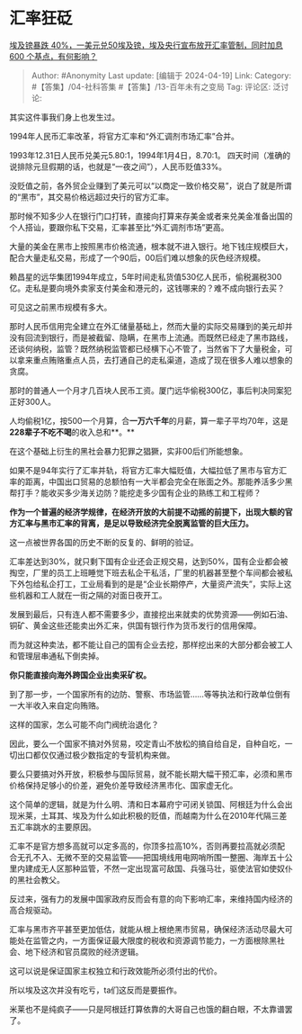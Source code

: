 # 汇率狂砭
[埃及镑暴跌 40%，一美元兑50埃及镑，埃及央行宣布放开汇率管制，同时加息 600 个基点，有何影响？](https://www.zhihu.com/question/647445115/answer/3470973313)

> Author: #Anonymity
> Last update: [编辑于 2024-04-19]
> Link:
> Category: #【答集】/04-社科答集 #【答集】/13-百年未有之变局 
> Tag: 
> 评论区:
> 泛讨论:

其实这件事我们身上也发生过。

1994年人民币汇率改革，将官方汇率和“外汇调剂市场汇率”合并。

1993年12.31日人民币兑美元5.80:1，1994年1月4日，8.70:1。 四天时间（准确的说排除元旦假期的话，也就是“一夜之间”），人民币贬值33%。

没贬值之前，各外贸企业赚到了美元可以“以商定一致价格交易”，说白了就是所谓的“黑市”，其交易价格远超过央行的官方汇率。

那时候不知多少人在银行门口打转，直接向打算来存美金或者来兑美金准备出国的个人搭讪，要跟你私下交易，汇率甚至比“外汇调剂市场”更高。

大量的美金在黑市上按照黑市价格流通，根本就不进入银行。地下钱庄规模巨大，配合大量走私交易，形成了一个90后，00后们难以想象的灰色经济规模。

赖昌星的远华集团1994年成立，5年时间走私货值530亿人民币，偷税漏税300亿。走私是要向境外卖家支付美金和港元的，这钱哪来的？难不成向银行去买？

可见这之前黑市规模有多大。

那时人民币信用完全建立在外汇储量基础上，然而大量的实际交易赚到的美元却并没有回流到银行，而是被截留、隐瞒，在黑市上流通。而既然已经走了黑市路线，还谈何纳税，监管？既然纳税监管都已经横下心不管了，当然省下了大量税金，可以拿来重点贿赂重点人员，去打通自己的走私渠道，造成了现在很多人难以想象的贪腐。

那时的普通人一个月才几百块人民币工资。厦门远华偷税300亿，事后判决同案犯正好300人。

人均偷税1亿，按500一个月算，合**一万六千年**的月薪，算一辈子平均70年，这是**228辈子不吃不喝**的收入总和**。**

在这个基础上衍生的黑社会暴力犯罪之猖獗，实非00后们所能想象。

如果不是94年实行了汇率并轨，将官方汇率大幅贬值，大幅拉低了黑市与官方汇率的距离，中国出口贸易的总额怕有一大半都会完全在账面之外。那能养活多少黑帮打手？能收买多少海关边防？能挖走多少国有企业的熟练工和工程师？

**作为一个普遍的经济学规律，在经济开放的大前提不动摇的前提下，出现大额的官方汇率与黑市汇率的背离，是足以导致经济完全脱离监管的巨大压力。**

这一点被世界各国的历史不断的反复的、鲜明的验证。

汇率差达到30%，就只剩下国有企业还会正规交易，达到50%，国有企业都会被掏空，厂里的员工上班睡觉下班去私企干私活，厂里的机器甚至整个车间都会被私下外包给私企打工，工业局看到的是是“企业长期停产，大量资产流失”，实际上这些机器和工人就在一街之隔的对面日夜开工。

发展到最后，只有连人都不需要多少，直接挖出来就卖的优势资源——例如石油、铜矿、黄金这些还能卖出外汇来，供国有银行作为货币发行的信用保障。

而为就这种卖法，都不能让自己的国有企业去挖，那样挖出来的大部分都会被工人和管理层串通私下倒卖掉。

**你只能直接向海外跨国企业出卖采矿权。**

到了那一步，一个国家所有的边防、警察、市场监管……等等执法和行政单位倒有一大半收入来自定向贿赂。

这样的国家，怎么可能不向门阀统治退化？

因此，要么一个国家不搞对外贸易，咬定青山不放松的搞自给自足，自种自吃，一切出口都仅仅通过极少数指定的专营机构来做。

要么只要搞对外开放，积极参与国际贸易，就不能长期大幅干预汇率，必须和黑市价格保持足够小的价差，避免价差导致经济黑市化、国家虚无化。

这个简单的逻辑，就是为什么明、清和日本幕府宁可闭关锁国、阿根廷为什么会出现米莱，土耳其、埃及为什么如此积极的贬值，而越南为什么在2010年代隔三差五汇率跳水的主要原因。

汇率不是官方想多高就可以定多高的，你顶多拉高10%，否则再要拉高就必须配合无孔不入、无微不至的交易监管——把国境线用电网哨所围一整圈、海岸五十公里内建成无人区那种监管，不然一定出现富可敌国、兵强马壮，驱使法官如使奴仆的黑社会教父。

反过来，强有力的发展中国家政府反而会有意的向下影响汇率，来维持国内经济的高合规驱动。

汇率与黑市齐平甚至更加低估，就能从根上根绝黑市贸易，确保经济活动尽最大可能处在监管之内，一方面保证最大限度的税收和资源调节能力，一方面根除黑社会、地下经济和官员腐败的经济逻辑。

这可以说是保证国家主权独立和行政效能所必须付出的代价。

所以埃及这次并没有吃亏，ta们这反而是要振作。

米莱也不是纯疯子——只是阿根廷打算依靠的大哥自己也饿的翻白眼，不太靠谱罢了。